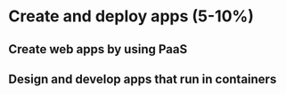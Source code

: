 # Create and deploy apps (5-10%)

## Create web apps by using PaaS

## Design and develop apps that run in containers

